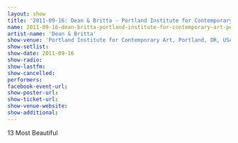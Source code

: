 ```yaml
---
layout: show
title: '2011-09-16: Dean & Britta - Portland Institute for Contemporary Art, Portland, OR, USA'
name: 2011-09-16-dean-britta-portland-institute-for-contemporary-art-portland-or-usa
artist-name: 'Dean & Britta'
show-venue: 'Portland Institute for Contemporary Art, Portland, OR, USA'
show-setlist: 
show-date: 2011-09-16
show-radio: 
show-lastfm: 
show-cancelled: 
performers: 
facebook-event-url: 
show-poster-url: 
show-ticket-url: 
show-venue-website: 
show-additional: 
---
```


13 Most Beautiful